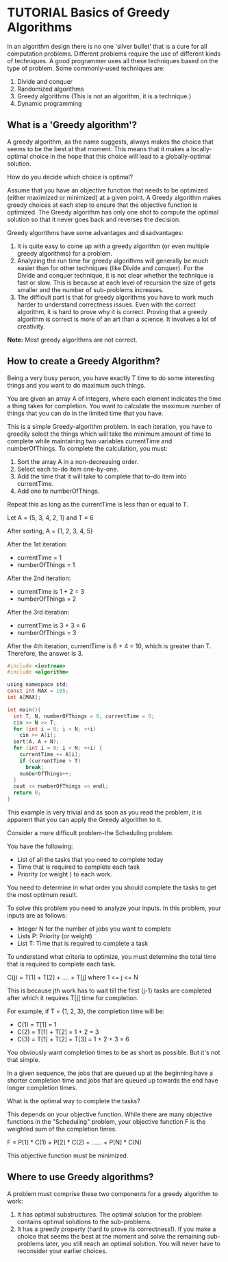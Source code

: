 # TUTORIAL Basics of Greedy Algorithms

In an algorithm design there is no one 'silver bullet' that is a cure for all computation problems. Different problems require the use of different kinds of techniques. A good programmer uses all these techniques based on the type of problem. Some commonly-used techniques are:

1. Divide and conquer
2. Randomized algorithms
3. Greedy algorithms (This is not an algorithm, it is a technique.)
4. Dynamic programming

## What is a 'Greedy algorithm'?

A greedy algorithm, as the name suggests, always makes the choice that seems to be the best at that moment. This means that it makes a locally-optimal choice in the hope that this choice will lead to a globally-optimal solution.

How do you decide which choice is optimal?

Assume that you have an objective function that needs to be optimized (either maximized or minimized) at a given point. A Greedy algorithm makes greedy choices at each step to ensure that the objective function is optimized. The Greedy algorithm has only one shot to compute the optimal solution so that it never goes back and reverses the decision.

Greedy algorithms have some advantages and disadvantages:

1. It is quite easy to come up with a greedy algorithm (or even multiple greedy algorithms) for a problem.
2. Analyzing the run time for greedy algorithms will generally be much easier than for other techniques (like Divide and conquer). For the Divide and conquer technique, it is not clear whether the technique is fast or slow. This is because at each level of recursion the size of gets smaller and the number of sub-problems increases.
3. The difficult part is that for greedy algorithms you have to work much harder to understand correctness issues. Even with the correct algorithm, it is hard to prove why it is correct. Proving that a greedy algorithm is correct is more of an art than a science. It involves a lot of creativity.

**Note:** Most greedy algorithms are not correct.

## How to create a Greedy Algorithm?

Being a very busy person, you have exactly T time to do some interesting things and you want to do maximum such things.

You are given an array A of integers, where each element indicates the time a thing takes for completion. You want to calculate the maximum number of things that you can do in the limited time that you have.

This is a simple Greedy-algorithm problem. In each iteration, you have to greedily select the things which will take the minimum amount of time to complete while maintaining two variables currentTime and numberOfThings. To complete the calculation, you must:

1. Sort the array A in a non-decreasing order.
2. Select each to-do item one-by-one.
3. Add the time that it will take to complete that to-do item into currentTime.
4. Add one to numberOfThings.

Repeat this as long as the currentTime is less than or equal to T.

Let A = {5, 3, 4, 2, 1} and T = 6

After sorting, A = {1, 2, 3, 4, 5}

After the 1st iteration:

- currentTime = 1
- numberOfThings = 1

After the 2nd iteration:

- currentTime is 1 + 2 = 3
- numberOfThings = 2

After the 3rd iteration:

- currentTime is 3 + 3 = 6
- numberOfThings = 3

After the 4th iteration, currentTime is 6 + 4 = 10, which is greater than T. Therefore, the answer is 3.

```c
#include <iostream>
#include <algorithm>

using namespace std;
const int MAX = 105;
int A[MAX];

int main(){
  int T, N, numberOfThings = 0, currentTime = 0;
  cin >> N >> T;
  for (int i = 0; i < N; ++i)
    cin >> A[i];
  sort(A, A + N);
  for (int i = 0; i < N; ++i) {
    currentTime += A[i];
    if (currentTime > T)
      break;
    numberOfThings++;
  }
  cout << numberOfThings << endl;
  return 0;
}
```

This example is very trivial and as soon as you read the problem, it is apparent that you can apply the Greedy algorithm to it.

Consider a more difficult problem-the Scheduling problem.

You have the following:

- List of all the tasks that you need to complete today
- Time that is required to complete each task
- Priority (or weight ) to each work.

You need to determine in what order you should complete the tasks to get the most optimum result.

To solve this problem you need to analyze your inputs. In this problem, your inputs are as follows:

- Integer N for the number of jobs you want to complete
- Lists P: Priority (or weight)
- List T: Time that is required to complete a task

To understand what criteria to optimize, you must determine the total time that is required to complete each task.

C(j) = T[1] + T[2] + .... + T[j] where 1 <= j <= N

This is because jth work has to wait till the first (j-1) tasks are completed after which it requires T[j] time for completion.

For example, if T = {1, 2, 3}, the completion time will be:

- C(1) = T[1] = 1
- C(2) = T[1] + T[2] = 1 + 2 = 3
- C(3) = T[1] + T[2] + T[3] = 1 + 2 + 3 = 6

You obviously want completion times to be as short as possible. But it's not that simple.

In a given sequence, the jobs that are queued up at the beginning have a shorter completion time and jobs that are queued up towards the end have longer completion times.

What is the optimal way to complete the tasks?

This depends on your objective function. While there are many objective functions in the "Scheduling" problem, your objective function F is the weighted sum of the completion times.

F = P[1] \* C(1) + P[2] \* C(2) + ...... + P[N] \* C(N)

This objective function must be minimized.

## Where to use Greedy algorithms?

A problem must comprise these two components for a greedy algorithm to work:

1. It has optimal substructures. The optimal solution for the problem contains optimal solutions to the sub-problems.
2. It has a greedy property (hard to prove its correctness!). If you make a choice that seems the best at the moment and solve the remaining sub-problems later, you still reach an optimal solution. You will never have to reconsider your earlier choices.
